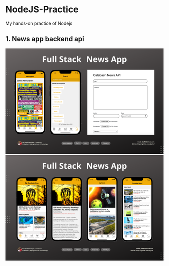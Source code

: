 # NodeJS-Practice
My hands-on practice of Nodejs 

## 1. News app backend api
<img src="screenshots/1.png" />

<img src="screenshots/2.png" />
